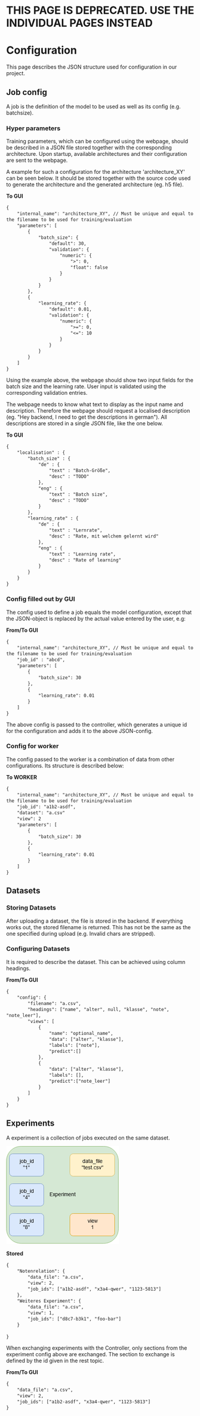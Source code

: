# THIS PAGE IS DEPRECATED. USE THE INDIVIDUAL PAGES INSTEAD
# Configuration

This page describes the JSON structure used for configuration in our project.

## Job config
A job is the definition of the model to be used as well as its config (e.g. batchsize).

### Hyper parameters
Training parameters, which can be configured using the webpage, should be described in a JSON file stored together with the corresponding architecture. Upon startup, available architectures and their configuration are sent to the webpage.

A example for such a configuration for the architecture 'architecture_XY' can be seen below. It should be stored together with the source code used to generate the architecture and the generated architecture (eg. h5 file).

**To GUI**
```
{
    "internal_name": "architecture_XY", // Must be unique and equal to the filename to be used for training/evaluation 
    "parameters": [
        {
            "batch_size": {
                "default": 30,
                "validation": {
                    "numeric": {
                        ">": 0,
                        "float": false
                    }
                }
            }
        },
        {
            "learning_rate": {
                "default": 0.01,
                "validation": {
                    "numeric": {
                        ">=": 0,
                        "<=": 10
                    }
                }
            }
        }
    ]
}
```
Using the example above, the webpage should show two input fields for the batch size and the learning rate. User input is validated using the corresponding validation entries.

The webpage needs to know what text to display as the input name and description. Therefore the webpage should request a localised description (eg. "Hey backend, I need to get the descriptions in german").
All descriptions are stored in a single JSON file, like the one below.

**To GUI**
```
{
    "localisation" : {
        "batch_size" : {
            "de" : {
                "text" : "Batch-Größe",
                "desc" : "TODO"
            },
            "eng" : {
                "text" : "Batch size",
                "desc" : "TODO"
            }
        },
        "learning_rate" : {
            "de" : {
                "text" : "Lernrate",
                "desc" : "Rate, mit welchem gelernt wird"
            },
            "eng" : {
                "text" : "Learning rate",
                "desc" : "Rate of learning"
            }
        }
    }
}
```

### Config filled out by GUI
The config used to define a job equals the model configuration, except that the JSON-object is replaced by the actual value entered by the user, e.g:

**From/To GUI**
```
{
    "internal_name": "architecture_XY", // Must be unique and equal to the filename to be used for training/evaluation
    "job_id" : "abcd",
    "parameters": [
        {
            "batch_size": 30
        },
        {
            "learning_rate": 0.01
        }
    ]
}
```
The above config is passed to the controller, which generates a unique id for the configuration and adds it to the above JSON-config.

### Config for worker
The config passed to the worker is a combination of data from other configurations. Its structure is described below:

**To WORKER**
```
{
    "internal_name": "architecture_XY", // Must be unique and equal to the filename to be used for training/evaluation 
    "job_id": "a1b2-asdf",
    "dataset": "a.csv"
    "view": 2
    "parameters": [
        {
            "batch_size": 30
        },
        {
            "learning_rate": 0.01
        }
    ]
}
```

## Datasets
### Storing Datasets
After uploading a dataset, the file is stored in the backend. If everything works out, the stored filename is returned. This has not be the same as the one specified during upload (e.g. Invalid chars are stripped).

### Configuring Datasets
It is required to describe the dataset. This can be achieved using column headings. 

**From/To GUI**
```
{
    "config": {
        "filename": "a.csv",
        "headings": ["name", "alter", null, "klasse", "note", "note_leer"],
        "views": [
            {
                "name": "optional_name",
                "data": ["alter", "klasse"],
                "labels": ["note"],
                "predict":[]
            },
            {
                "data": ["alter", "klasse"],
                "labels": [],
                "predict":["note_leer"]
            }
        ]
    }
}
```

## Experiments
A experiment is a collection of jobs executed on the same dataset. 

![Experiment](../uploads/1876cb1688f8847491b2572969edc38d/Experiment.png)

**Stored**
```
{
    "Notenrelation": {
        "data_file": "a.csv",
        "view": 2,
        "job_ids": ["a1b2-asdf", "x3a4-qwer", "1123-5813"]
    },
    "Weiteres Experiment": {
        "data_file": "a.csv",
        "view": 1,
        "job_ids": ["d8c7-b3k1", "foo-bar"]
    }
    
}
```

When exchanging experiments with the Controller, only sections from the experiment config above are exchanged. The section to exchange is defined by the id given in the rest topic.

**From/To GUI**
```
{
    "data_file": "a.csv",
    "view": 2,
    "job_ids": ["a1b2-asdf", "x3a4-qwer", "1123-5813"]
}
```
